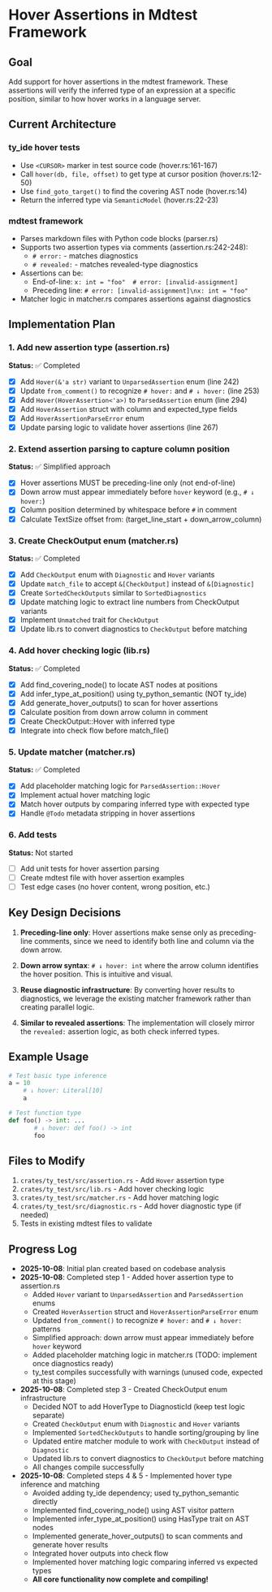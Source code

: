 # Hover Assertions in Mdtest Framework

## Goal

Add support for hover assertions in the mdtest framework. These assertions will verify the inferred type of an expression at a specific position, similar to how hover works in a language server.

## Current Architecture

### ty_ide hover tests
- Use `<CURSOR>` marker in test source code (hover.rs:161-167)
- Call `hover(db, file, offset)` to get type at cursor position (hover.rs:12-50)
- Use `find_goto_target()` to find the covering AST node (hover.rs:14)
- Return the inferred type via `SemanticModel` (hover.rs:22-23)

### mdtest framework
- Parses markdown files with Python code blocks (parser.rs)
- Supports two assertion types via comments (assertion.rs:242-248):
  - `# error:` - matches diagnostics
  - `# revealed:` - matches revealed-type diagnostics
- Assertions can be:
  - End-of-line: `x: int = "foo"  # error: [invalid-assignment]`
  - Preceding line: `# error: [invalid-assignment]\nx: int = "foo"`
- Matcher logic in matcher.rs compares assertions against diagnostics

## Implementation Plan

### 1. Add new assertion type (assertion.rs)
**Status:** ✅ Completed

- [x] Add `Hover(&'a str)` variant to `UnparsedAssertion` enum (line 242)
- [x] Update `from_comment()` to recognize `# hover:` and `# ↓ hover:` (line 253)
- [x] Add `Hover(HoverAssertion<'a>)` to `ParsedAssertion` enum (line 294)
- [x] Add `HoverAssertion` struct with column and expected_type fields
- [x] Add `HoverAssertionParseError` enum
- [x] Update parsing logic to validate hover assertions (line 267)

### 2. Extend assertion parsing to capture column position
**Status:** ✅ Simplified approach

- [x] Hover assertions MUST be preceding-line only (not end-of-line)
- [x] Down arrow must appear immediately before `hover` keyword (e.g., `# ↓ hover:`)
- [x] Column position determined by whitespace before `#` in comment
- [x] Calculate TextSize offset from: (target_line_start + down_arrow_column)

### 3. Create CheckOutput enum (matcher.rs)
**Status:** ✅ Completed

- [x] Add `CheckOutput` enum with `Diagnostic` and `Hover` variants
- [x] Update `match_file` to accept `&[CheckOutput]` instead of `&[Diagnostic]`
- [x] Create `SortedCheckOutputs` similar to `SortedDiagnostics`
- [x] Update matching logic to extract line numbers from CheckOutput variants
- [x] Implement `Unmatched` trait for `CheckOutput`
- [x] Update lib.rs to convert diagnostics to `CheckOutput` before matching

### 4. Add hover checking logic (lib.rs)
**Status:** ✅ Completed

- [x] Add find_covering_node() to locate AST nodes at positions
- [x] Add infer_type_at_position() using ty_python_semantic (NOT ty_ide)
- [x] Add generate_hover_outputs() to scan for hover assertions
- [x] Calculate position from down arrow column in comment
- [x] Create CheckOutput::Hover with inferred type
- [x] Integrate into check flow before match_file()

### 5. Update matcher (matcher.rs)
**Status:** ✅ Completed

- [x] Add placeholder matching logic for `ParsedAssertion::Hover`
- [x] Implement actual hover matching logic
- [x] Match hover outputs by comparing inferred type with expected type
- [x] Handle `@Todo` metadata stripping in hover assertions

### 6. Add tests
**Status:** Not started

- [ ] Add unit tests for hover assertion parsing
- [ ] Create mdtest file with hover assertion examples
- [ ] Test edge cases (no hover content, wrong position, etc.)

## Key Design Decisions

1. **Preceding-line only**: Hover assertions make sense only as preceding-line comments, since we need to identify both line and column via the down arrow.

2. **Down arrow syntax**: `# ↓ hover: int` where the arrow column identifies the hover position. This is intuitive and visual.

3. **Reuse diagnostic infrastructure**: By converting hover results to diagnostics, we leverage the existing matcher framework rather than creating parallel logic.

4. **Similar to revealed assertions**: The implementation will closely mirror the `revealed:` assertion logic, as both check inferred types.

## Example Usage

```python
# Test basic type inference
a = 10
    # ↓ hover: Literal[10]
    a

# Test function type
def foo() -> int: ...
       # ↓ hover: def foo() -> int
       foo
```

## Files to Modify

1. `crates/ty_test/src/assertion.rs` - Add `Hover` assertion type
2. `crates/ty_test/src/lib.rs` - Add hover checking logic
3. `crates/ty_test/src/matcher.rs` - Add hover matching logic
4. `crates/ty_test/src/diagnostic.rs` - Add hover diagnostic type (if needed)
5. Tests in existing mdtest files to validate

## Progress Log

- **2025-10-08**: Initial plan created based on codebase analysis
- **2025-10-08**: Completed step 1 - Added hover assertion type to assertion.rs
  - Added `Hover` variant to `UnparsedAssertion` and `ParsedAssertion` enums
  - Created `HoverAssertion` struct and `HoverAssertionParseError` enum
  - Updated `from_comment()` to recognize `# hover:` and `# ↓ hover:` patterns
  - Simplified approach: down arrow must appear immediately before `hover` keyword
  - Added placeholder matching logic in matcher.rs (TODO: implement once diagnostics ready)
  - ty_test compiles successfully with warnings (unused code, expected at this stage)
- **2025-10-08**: Completed step 3 - Created CheckOutput enum infrastructure
  - Decided NOT to add HoverType to DiagnosticId (keep test logic separate)
  - Created `CheckOutput` enum with `Diagnostic` and `Hover` variants
  - Implemented `SortedCheckOutputs` to handle sorting/grouping by line
  - Updated entire matcher module to work with `CheckOutput` instead of `Diagnostic`
  - Updated lib.rs to convert diagnostics to `CheckOutput` before matching
  - All changes compile successfully
- **2025-10-08**: Completed steps 4 & 5 - Implemented hover type inference and matching
  - Avoided adding ty_ide dependency; used ty_python_semantic directly
  - Implemented find_covering_node() using AST visitor pattern
  - Implemented infer_type_at_position() using HasType trait on AST nodes
  - Implemented generate_hover_outputs() to scan comments and generate hover results
  - Integrated hover outputs into check flow
  - Implemented hover matching logic comparing inferred vs expected types
  - **All core functionality now complete and compiling!**
